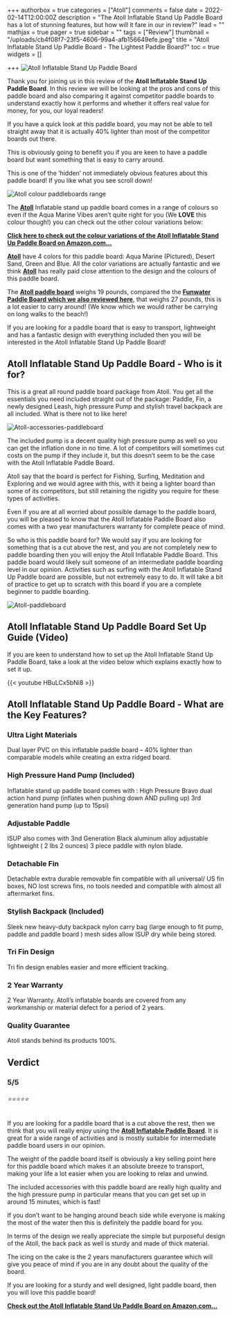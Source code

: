 +++
authorbox = true
categories = ["Atoll"]
comments = false
date = 2022-02-14T12:00:00Z
description = "The Atoll Inflatable Stand Up Paddle Board has a lot of stunning features, but how will it fare in our in review?"
lead = ""
mathjax = true
pager = true
sidebar = ""
tags = ["Review"]
thumbnail = "/uploads/cb4f08f7-23f5-4606-99a4-afb156649efe.jpeg"
title = "Atoll Inflatable Stand Up Paddle Board - The Lightest Paddle Board?"
toc = true
widgets = []

+++
![Atoll Inflatable Stand Up Paddle Board](/uploads/6dde4d2c-3313-4cdf-b5d9-fff348f63b88.jpeg "Atoll Inflatable Stand Up Paddle Board")

Thank you for joining us in this review of the **Atoll Inflatable Stand Up Paddle Board**. In this review we will be looking at the pros and cons of this paddle board and also comparing it against competitor paddle boards to understand exactly how it performs and whether it offers real value for money, for you, our loyal readers!

If you have a quick look at this paddle board, you may not be able to tell straight away that it is actually 40% lighter than most of the competitor boards out there.

This is obviously going to benefit you if you are keen to have a paddle board but want something that is easy to carry around.

This is one of the ‘hidden’ not immediately obvious features about this paddle board!  If you like what you see scroll down!

![Atoll colour paddleboards range](/uploads/95bb8182-b508-4069-9439-fb4f26d06610.jpeg "Atoll colour paddleboards range")

The [**Atoll**](/categories/atoll/) Inflatable stand up paddle board comes in a range of colours so even if the Aqua Marine Vibes aren’t quite right for you (We **LOVE** this colour though!) you can check out the other colour variations below:

[**Click here to check out the colour variations of the Atoll Inflatable Stand Up Paddle Board on Amazon.com…**](https://www.amazon.com/Atoll-Inflatable-Backpack-Included-copmlete/dp/B088K518TF?pd_rd_i=B075RL8GZG&th=1&linkCode=ll1&tag=paddleboardmaster-20&linkId=8542f6337eadb2a5ac4e941807c082ee&language=en_US&ref_=as_li_ss_tl)

[**Atoll**](/categories/atoll/) have 4 colors for this paddle board: Aqua Marine (Pictured), Desert Sand, Green and Blue.  All the color variations are actually fantastic and we think [**Atoll**](/categories/atoll/) has really paid close attention to the design and the colours of this paddle board.

The [**Atoll paddle board**](/categories/atoll/) weighs 19 pounds, compared the the [**Funwater Paddle Board which we also reviewed here**](https://paddleboardmaster.com/post/funwater-stand-up-paddle-board/), that weighs 27 pounds, this is a lot easier to carry around!  (We know which we would rather be carrying on long walks to the beach!)

If you are looking for a paddle board that is easy to transport, lightweight and has a fantastic design with everything included then you will be interested in the Atoll Inflatable Stand Up Paddle Board!

## Atoll Inflatable Stand Up Paddle Board - Who is it for?

This is a great all round paddle board package from Atoll.  You get all the essentials you need included straight out of the package: Paddle, Fin, a newly designed Leash, high pressure Pump and stylish travel backpack are all included.  What is there not to like here!

![Atoll-accessories-paddleboard](/uploads/229ae3cd-fbea-4c9e-9682-2fdf351fbe0b.jpeg "Atoll-accessories-paddleboard")

The included pump is a decent quality high pressure pump as well so you can get the inflation done in no time.  A lot of competitors will sometimes cut costs on the pump if they include it, but this doesn’t seem to be the case with the Atoll Inflatable Paddle Board.

Atoll say that the board is perfect for Fishing, Surfing, Meditation and Exploring and we would agree with this, with it being a lighter board than some of its competitors, but still retaining the rigidity you require for these types of activities.

Even if you are at all worried about possible damage to the paddle board, you will be pleased to know that the Atoll Inflatable Paddle Board also comes with a two year manufacturers warranty for complete peace of mind.

So who is this paddle board for? We would say if you are looking for something that is a cut above the rest, and you are not completely new to paddle boarding then you will enjoy the Atoll Inflatable Paddle Board.  This paddle board would likely suit someone of an intermediate paddle boarding level in our opinion.   Activities such as surfing with the Atoll Inflatable Stand Up Paddle board are possible, but not extremely easy to do.  It will take a bit of practice to get up to scratch with this board if you are a complete beginner to paddle boarding.

![Atoll-paddleboard](/uploads/2a4122f8-01cd-46ed-97dd-346308241694.jpeg "Atoll-paddleboard")

## Atoll Inflatable Stand Up Paddle Board Set Up Guide (Video)

If you are keen to understand how to set up the Atoll Inflatable Stand Up Paddle Board, take a look at the video  below which explains exactly how to set it up.

{{< youtube HBuLCx5bNi8 >}}

## Atoll Inflatable Stand Up Paddle Board - What are the Key Features?

### Ultra Light Materials

Dual layer PVC on this inflatable paddle board – 40% lighter than comparable models while creating an extra ridged board.

### High Pressure Hand Pump (Included)

Inflatable stand up paddle board comes with : High Pressure Bravo dual action hand pump (inflates when pushing down AND pulling up) 3rd generation hand pump (up to 15psi)

### Adjustable Paddle

ISUP also comes with 3nd Generation Black aluminum alloy adjustable lightweight ( 2 lbs 2 ounces) 3 piece paddle with nylon blade.

### Detachable Fin

Detachable extra durable removable fin compatible with all universal/ US fin boxes, NO lost screws fins, no tools needed and compatible with almost all aftermarket fins.

### Stylish Backpack (Included)

Sleek new heavy-duty backpack nylon carry bag (large enough to fit pump, paddle and paddle board ) mesh sides allow ISUP dry while being stored.

### Tri Fin Design

Tri fin design enables easier and more efficient tracking.

### 2 Year Warranty

2 Year Warranty.  Atoll’s inflatable boards are covered from any workmanship or material defect for a period of 2 years.

### Quality Guarantee

Atoll stands behind its products 100%.

## Verdict

### 5/5

###### ⭐⭐⭐⭐⭐

If you are looking for a paddle board that is a cut above the rest, then we think that you will really enjoy using the [**Atoll Inflatable Paddle Board**](https://www.amazon.com/Atoll-Inflatable-Backpack-Included-copmlete/dp/B088K518TF?pd_rd_i=B075RL8GZG&th=1&linkCode=ll1&tag=paddleboardmaster-20&linkId=8542f6337eadb2a5ac4e941807c082ee&language=en_US&ref_=as_li_ss_tl).  It is great for a wide range of activities and is mostly suitable for intermediate paddle board users in our opinion.

The weight of the paddle board itself is obviously a key selling point here for this paddle board which makes it an absolute breeze to transport, making your life a lot easier when you are looking to relax and unwind.

The included accessories with this paddle board are really high quality and the high pressure pump in particular means that you can get set up in around 15 minutes, which is fast!

If you don’t want to be hanging around beach side while everyone is making the most of the water then this is definitely the paddle board for you.

In terms of the design we really appreciate the simple but purposeful design of the Atoll, the back pack as well is sturdy and made of thick material.

The icing on the cake is the 2 years manufacturers guarantee which will give you peace of mind if you are in any doubt about the quality of the board.

If you are looking for a sturdy and well designed, light paddle board, then you will love this paddle board!

[**Check out the Atoll Inflatable Stand Up Paddle Board on Amazon.com…**](https://www.amazon.com/Atoll-Inflatable-Backpack-Included-copmlete/dp/B088K518TF?pd_rd_i=B075RL8GZG&th=1&linkCode=ll1&tag=paddleboardmaster-20&linkId=8542f6337eadb2a5ac4e941807c082ee&language=en_US&ref_=as_li_ss_tl)